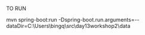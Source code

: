 TO RUN

mvn spring-boot:run -Dspring-boot.run.arguments=--dataDir=C:\Users\bingq\src\day13workshop2\data
